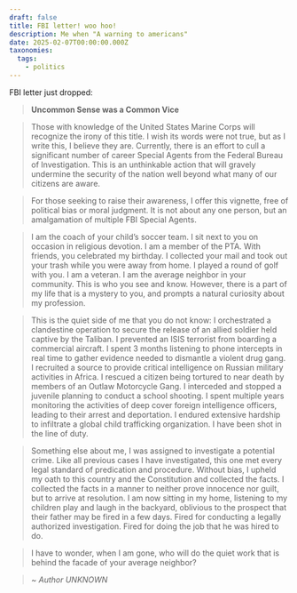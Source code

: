 ```yaml
---
draft: false
title: FBI letter! woo hoo!
description: Me when "A warning to americans"
date: 2025-02-07T00:00:00.000Z
taxonomies:
  tags:
    - politics
---
```


FBI letter just dropped:

> **Uncommon Sense was a Common Vice**

> Those with knowledge of the United States Marine Corps will recognize the irony of this title. I wish its words were not true, but as I write this, I believe they are. Currently, there is an effort to cull a significant number of career Special Agents from the Federal Bureau of Investigation. This is an unthinkable action that will gravely undermine the security of the nation well beyond what many of our citizens are aware.

> For those seeking to raise their awareness, I offer this vignette, free of political bias or moral judgment. It is not about any one person, but an amalgamation of multiple FBI Special Agents.

> I am the coach of your child’s soccer team. I sit next to you on occasion in religious devotion. I am a member of the PTA. With friends, you celebrated my birthday. I collected your mail and took out your trash while you were away from home. I played a round of golf with you. I am a veteran. I am the average neighbor in your community. This is who you see and know. However, there is a part of my life that is a mystery to you, and prompts a natural curiosity about my profession.

> This is the quiet side of me that you do not know: I orchestrated a clandestine operation to secure the release of an allied soldier held captive by the Taliban. I prevented an ISIS terrorist from boarding a commercial aircraft. I spent 3 months listening to phone intercepts in real time to gather evidence needed to dismantle a violent drug gang. I recruited a source to provide critical intelligence on Russian military activities in Africa. I rescued a citizen being tortured to near death by members of an Outlaw Motorcycle Gang. I interceded and stopped a juvenile planning to conduct a school shooting. I spent multiple years monitoring the activities of deep cover foreign intelligence officers, leading to their arrest and deportation. I endured extensive hardship to infiltrate a global child trafficking organization. I have been shot in the line of duty.

> Something else about me, I was assigned to investigate a potential crime. Like all previous cases I have investigated, this one met every legal standard of predication and procedure. Without bias, I upheld my oath to this country and the Constitution and collected the facts. I collected the facts in a manner to neither prove innocence nor guilt, but to arrive at resolution. I am now sitting in my home, listening to my children play and laugh in the backyard, oblivious to the prospect that their father may be fired in a few days. Fired for conducting a legally authorized investigation. Fired for doing the job that he was hired to do.

> I have to wonder, when I am gone, who will do the quiet work that is behind the facade of your average neighbor?

> *\~ Author UNKNOWN*
